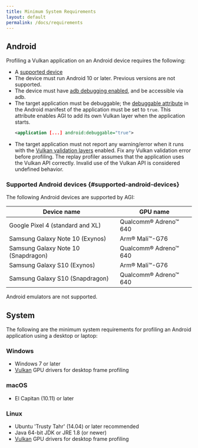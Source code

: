 ```yaml
---
title: Minimum System Requirements
layout: default
permalink: /docs/requirements
---
```


## Android

Profiling a Vulkan application on an Android device requires the following:

* A [supported device](#supported-android-devices)
* The device must run Android 10 or later. Previous versions are not supported.
* The device must have [adb debugging enabled], and be accessible via adb.
* The target application must be debuggable; the [debuggable attribute] in the
  Android manifest of the application must be set to `true`. This attribute
  enables AGI to add its own Vulkan layer when the application starts.
  ```xml
  <application [...] android:debuggable="true">
  ```
* The target application must not report any warning/error when it runs with
  the [Vulkan validation layers] enabled. Fix any Vulkan validation error before
  profiling. The replay profiler assumes that the application uses the Vulkan
  API correctly. Invalid use of the Vulkan API is considered undefined behavior.

### Supported Android devices {#supported-android-devices}

The following Android devices are supported by AGI:

Device name                         | GPU name
----------------------------------- | -------------------
Google Pixel 4 (standard and XL)    | Qualcomm® Adreno™ 640
Samsung Galaxy Note 10 (Exynos)     | Arm® Mali™-G76
Samsung Galaxy Note 10 (Snapdragon) | Qualcomm® Adreno™ 640
Samsung Galaxy S10 (Exynos)         | Arm® Mali™-G76
Samsung Galaxy S10 (Snapdragon)     | Qualcomm® Adreno™ 640

Android emulators are not supported.

## System

The following are the minimum system requirements for profiling an Android
application using a desktop or laptop:

### Windows

* Windows 7 or later
* [Vulkan] GPU drivers for desktop frame profiling

### macOS

* El Capitan (10.11) or later

### Linux

* Ubuntu 'Trusty Tahr' (14.04) or later recommended
* Java 64-bit JDK or JRE 1.8 (or newer)
* [Vulkan] GPU drivers for desktop frame profiling


[adb debugging enabled]: https://developer.android.com/studio/command-line/adb#Enabling
[Vulkan]: https://en.wikipedia.org/wiki/Vulkan_(API)#Compatibility
[debuggable attribute]: https://developer.android.com/guide/topics/manifest/application-element#debug
[Vulkan validation layers]: https://developer.android.com/ndk/guides/graphics/validation-layer
